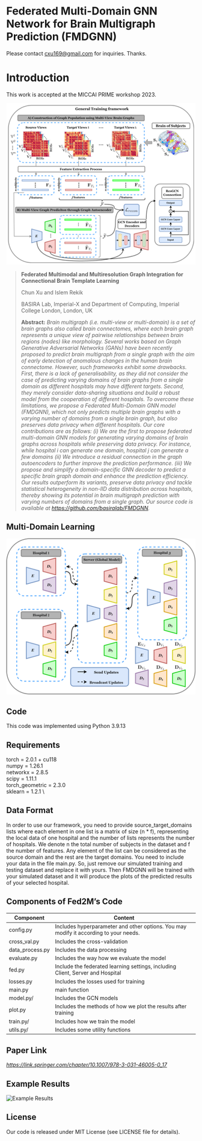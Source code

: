 # Federated Multi-Domain GNN Network for Brain Multigraph Prediction (FMDGNN)
Please contact cxu169@gmail.com for inquiries. Thanks. 

# Introduction
This work is accepted at the MICCAI PRIME workshop 2023.

![FMDGNN pipeline](Fig1.png)

>**Federated Multimodal and Multiresolution Graph Integration for Connectional Brain Template Learning**
>
> Chun Xu and Islem Rekik
>
> BASIRA Lab, Imperial-X and Department of Computing, Imperial College London, London, UK
>
> **Abstract:** *Brain multigraph (i.e. multi-view or multi-domain) is a set of brain graphs also called brain connectomes, where each brain graph represents a unique view of pairwise relationships between brain regions (nodes) like morphology. Several works based on Graph Generative Adversarial Networks (GANs) have been recently proposed to predict brain multigraph from a single graph with the aim of early detection of anomalous changes in the human brain connectome. However, such frameworks exhibit some drawbacks. First, there is a lack of generalisability, as they did not consider the case of predicting varying domains of brain graphs from a single domain as different hospitals may have different targets. Second, they merely consider data-sharing situations and build a robust model from the cooperation of different hospitals. To overcome these limitations, we propose a Federated Multi-Domain GNN model (FMDGNN), which not only predicts multiple brain graphs with a varying number of domains from a single brain graph, but also preserves data privacy when different hospitals. Our core contributions are as follows: (i) We are the first to propose federated multi-domain GNN models for generating varying domains of brain graphs across hospitals while preserving data privacy. For instance, while hospital i can generate one domain, hospital j can generate a few domains (ii) We introduce a residual connection in the graph autoencoders to further improve the prediction performance. (iii) We propose and simplify a domain-specific GNN decoder to predict a specific brain graph domain and enhance the prediction efficiency. Our results outperform its variants, preserve data privacy and tackle statistical heterogeneity in non-IID data distribution across hospitals, thereby showing its potential in brain multigraph prediction with varying numbers of domains from a single graph. Our source code is available at https://github.com/basiralab/FMDGNN.*

## Multi-Domain Learning
![Multi-Domain Learning](Fig2.png)

## Code
This code was implemented using Python 3.9.13

## Requirements
torch = 2.0.1 + cu118 \
numpy = 1.26.1 \
networkx = 2.8.5 \
scipy = 1.11.1 \
torch_geometric = 2.3.0 \
sklearn = 1.2.1 \

## Data Format
In order to use our framework, you need to provide source_target_domains lists where each element in one list is a matrix of size (n * f), representing the local data of one hospital and the number of lists represents the number of hospitals. We denote n the total number of subjects in the dataset and f the number of features. Any element of the list can be considered as the source domain and the rest are the target domains. You need to include your data in the file main.py. So, just remove our simulated training and testing dataset and replace it with yours. Then FMDGNN will be trained with your simulated dataset and it will produce the plots of the predicted results of your selected hospital.

## Components of Fed2M’s Code
| Component | Content |
| ------ | ------ |
| config.py | Includes hyperparameter and other options. You may modify it according to your needs. |
| cross_val.py | Includes the cross-validation |
| data_process.py | Includes the data processing |
| evaluate.py| Includes the way how we evaluate the model |
| fed.py| Include the federated learning settings, including Client, Server and Hospital |
| losses.py | Includes the losses used for training |
| main.py| main function |
| model.py/| Includes the GCN models|
| plot.py | Includes the methods of how we plot the results after training |
| train.py/ | Includes how we train the model  |
| utils.py/ | Includes some utility functions  |

## Paper Link
*https://link.springer.com/chapter/10.1007/978-3-031-46005-0_17*

## Example Results
![Example Results](Fig3.png)

## License
Our code is released under MIT License (see LICENSE file for details).




